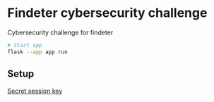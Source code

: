 # Findeter cybersecurity challenge

Cybersecurity challenge for findeter

```bash
# Start app
flask --app app run
```

## Setup

[Secret session key](https://stackoverflow.com/a/73818941/3304008)

